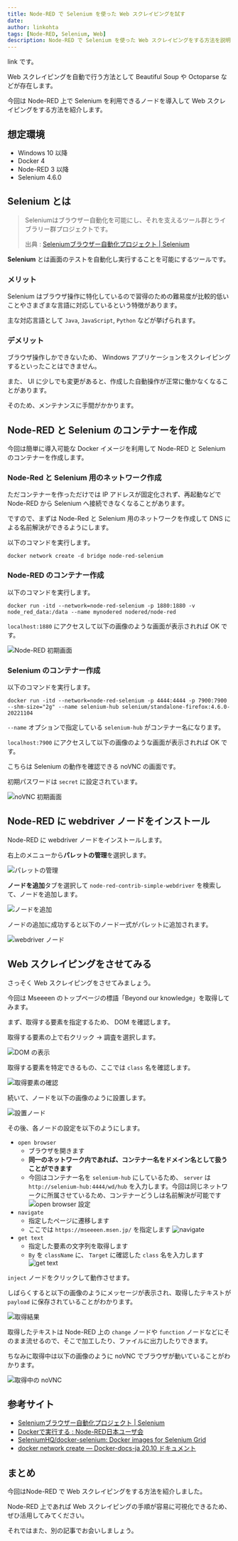 ```yaml
---
title: Node-RED で Selenium を使った Web スクレイピングを試す
date: 
author: linkohta
tags: [Node-RED, Selenium, Web]
description: Node-RED で Selenium を使った Web スクレイピングをする方法を説明します。
---
```


link です。

Web スクレイピングを自動で行う方法として Beautiful Soup や Octoparse などが存在します。

今回は Node-RED 上で Selenium を利用できるノードを導入して Web スクレイピングをする方法を紹介します。

## 想定環境

- Windows 10 以降
- Docker 4
- Node-RED 3 以降
- Selenium 4.6.0

## Selenium とは

>Seleniumはブラウザー自動化を可能にし、それを支えるツール群とライブラリー群プロジェクトです。
>
>出典 : [Seleniumブラウザー自動化プロジェクト | Selenium](https://www.selenium.dev/ja/documentation/)

**Selenium** とは画面のテストを自動化し実行することを可能にするツールです。

### メリット

Selenium はブラウザ操作に特化しているので習得のための難易度が比較的低いことやさまざまな言語に対応しているという特徴があります。

主な対応言語として `Java`, `JavaScript`, `Python` などが挙げられます。

### デメリット

ブラウザ操作しかできないため、 Windows アプリケーションをスクレイピングするといったことはできません。

また、 UI に少しでも変更があると、作成した自動操作が正常に働かなくなることがあります。

そのため、メンテナンスに手間がかかります。

## Node-RED と Selenium のコンテナーを作成

今回は簡単に導入可能な Docker イメージを利用して Node-RED と Selenium のコンテナーを作成します。

### Node-Red と Selenium 用のネットワーク作成

ただコンテナーを作っただけでは IP アドレスが固定化されず、再起動などで Node-RED から Selenium へ接続できなくなることがあります。

ですので、まずは Node-Red と Selenium 用のネットワークを作成して DNS による名前解決ができるようにします。

以下のコマンドを実行します。

```bash:title=Node-RedとSelenium用のネットワーク作成
docker network create -d bridge node-red-selenium
```

### Node-RED のコンテナー作成

以下のコマンドを実行します。

```bash:title=Node-REDのコンテナー作成
docker run -itd --network=node-red-selenium -p 1880:1880 -v node_red_data:/data --name mynodered nodered/node-red
```

`localhost:1880` にアクセスして以下の画像のような画面が表示されれば OK です。

![Node-RED 初期画面](images/2022-08-14_14h38_46.png)

### Selenium のコンテナー作成

以下のコマンドを実行します。

```bash:title=Seleniumのコンテナー作成
docker run -itd --network=node-red-selenium -p 4444:4444 -p 7900:7900 --shm-size="2g" --name selenium-hub selenium/standalone-firefox:4.6.0-20221104
```

`--name` オプションで指定している `selenium-hub` がコンテナー名になります。

`localhost:7900` にアクセスして以下の画像のような画面が表示されれば OK です。

こちらは Selenium の動作を確認できる noVNC の画面です。

初期パスワードは `secret` に設定されています。

![noVNC 初期画面](images/2022-10-25_23h44_15.png)

## Node-RED に webdriver ノードをインストール

Node-RED に webdriver ノードをインストールします。

右上のメニューから**パレットの管理**を選択します。

![パレットの管理](images/2022-08-14_14h45_59.png)

**ノードを追加**タブを選択して `node-red-contrib-simple-webdriver` を検索して、ノードを追加します。

![ノードを追加](images/2022-08-14_14h58_03.png)

ノードの追加に成功すると以下のノード一式がパレットに追加されます。

![webdriver ノード](images/2022-08-14_14h58_52.png)

## Web スクレイピングをさせてみる

さっそく Web スクレイピングをさせてみましょう。

今回は Mseeeen のトップページの標語「Beyond our knowledge」を取得してみます。

まず、取得する要素を指定するため、 DOM を確認します。

取得する要素の上で右クリック → 調査を選択します。

![DOM の表示](images\2022-11-03_14h24_41.png)

取得する要素を特定できるもの、ここでは `class` 名を確認します。

![取得要素の確認](images\2022-11-03_14h25_25.png)

続いて、ノードを以下の画像のように設置します。

![設置ノード](images\2022-10-26_23h28_01.png)

その後、各ノードの設定を以下のようにします。

- `open browser`
  - ブラウザを開きます
  - **同一のネットワーク内であれば、コンテナー名をドメイン名として扱うことができます**
  - 今回はコンテナー名を `selenium-hub` にしているため、 `server` は `http://selenium-hub:4444/wd/hub` を入力します。今回は同じネットワークに所属させているため、コンテナーどうしは名前解決が可能です
![open browser 設定](images\2022-11-15_23h17_47.png)
- `navigate`
  - 指定したページに遷移します
  - ここでは `https://mseeeen.msen.jp/` を指定します
![navigate](images\2022-10-26_23h28_34.png)
- `get text`
  - 指定した要素の文字列を取得します
  - `By` を `className` に、 `Target` に確認した `class` 名を入力します
![get text](images\2022-10-26_23h29_16.png)

`inject` ノードをクリックして動作させます。

しばらくすると以下の画像のようにメッセージが表示され、取得したテキストが `payload` に保存されていることがわかります。

![取得結果](images\2022-10-26_23h29_51.png)

取得したテキストは Node-RED 上の `change` ノードや `function` ノードなどにそのまま流せるので、そこで加工したり、ファイルに出力したりできます。

ちなみに取得中は以下の画像のように noVNC でブラウザが動いていることがわかります。

![取得中の noVNC](images\2022-10-26_23h30_58.png)

## 参考サイト

- [Seleniumブラウザー自動化プロジェクト | Selenium](https://www.selenium.dev/ja/documentation/)
- [Dockerで実行する : Node-RED日本ユーザ会](https://nodered.jp/docs/getting-started/docker)
- [SeleniumHQ/docker-selenium: Docker images for Selenium Grid](https://github.com/SeleniumHQ/docker-selenium)
- [docker network create — Docker-docs-ja 20.10 ドキュメント](https://docs.docker.jp/engine/reference/commandline/network_create.html)

## まとめ

今回はNode-RED で Web スクレイピングをする方法を紹介しました。

Node-RED 上であれば Web スクレイピングの手順が容易に可視化できるため、ぜひ活用してみてください。

それではまた、別の記事でお会いしましょう。